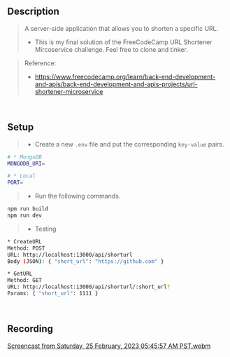 ## Description

>  A server-side application that allows you to shorten a specific URL.
> - This is my final solution of the FreeCodeCamp URL Shortener Mircoservice challenge. Feel free to clone and tinker.

> Reference:
>
> - https://www.freecodecamp.org/learn/back-end-development-and-apis/back-end-development-and-apis-projects/url-shortener-microservice

<br />

## Setup

> - Create a new `.env` file and put the corresponding `key-value` pairs.

```bash
# * MongoDB
MONGODB_URI=

# * Local
PORT=
```

> - Run the following commands.

```bash
npm run build
npm run dev
```

> - Testing

```bash
* CreateURL
Method: POST
URL: http://localhost:13000/api/shorturl
Body (JSON): { "short_url": "https://github.com" }

* GetURL
Method: GET
URL: http://localhost:13000/api/shorturl/:short_url?
Params: { "short_url": 1111 }
```

<br />

## Recording

[Screencast from Saturday, 25 February, 2023 05:45:57 AM PST.webm](https://user-images.githubusercontent.com/69438999/221299576-f93409a0-1533-44f6-83ab-4be6b97278f3.webm)
